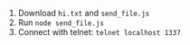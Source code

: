 1. Download `hi.txt` and `send_file.js`
1. Run `node send_file.js`
1. Connect with telnet: `telnet localhost 1337`
